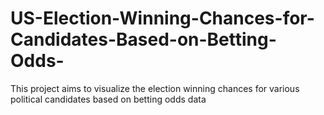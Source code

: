 # US-Election-Winning-Chances-for-Candidates-Based-on-Betting-Odds-
This project aims to visualize the election winning chances for various political candidates based on betting odds data
